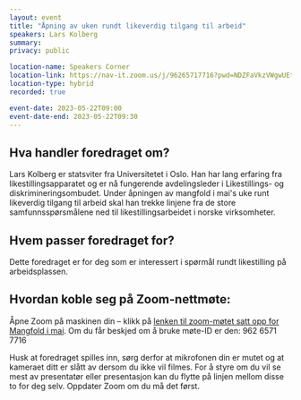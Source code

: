 ```yaml
---
layout: event
title: "Åpning av uken rundt likeverdig tilgang til arbeid"
speakers: Lars Kolberg
summary: 
privacy: public

location-name: Speakers Corner
location-link: https://nav-it.zoom.us/j/96265717716?pwd=NDZFaVkzVWgwUEtDNGR0djNJMXB6UT09
location-type: hybrid
recorded: true

event-date: 2023-05-22T09:00
event-date-end: 2023-05-22T09:30
---
```

## Hva handler foredraget om?
Lars Kolberg er statsviter fra Universitetet i Oslo. Han har lang erfaring fra likestillingsapparatet og er nå fungerende avdelingsleder i Likestillings- og diskrimineringsombudet. Under åpningen av mangfold i mai's uke runt likeverdig tilgang til arbeid skal han trekke linjene fra de store samfunnsspørsmålene ned til likestillingsarbeidet i norske virksomheter.

## Hvem passer foredraget for?
Dette foredraget er for deg som er interessert i spørmål rundt likestilling på arbeidsplassen.

## Hvordan koble seg på Zoom-nettmøte:
Åpne Zoom på maskinen din – klikk på [lenken til zoom-møtet satt opp for Mangfold i mai](https://nav-it.zoom.us/j/96265717716?pwd=NDZFaVkzVWgwUEtDNGR0djNJMXB6UT09). Om du får beskjed om å bruke møte-ID er den: 962 6571 7716

Husk at foredraget spilles inn, sørg derfor at mikrofonen din er mutet og at kameraet ditt er slått av dersom du ikke vil filmes. 
For å styre om du vil se mest av presentatør eller presentasjon kan du flytte på linjen mellom disse to for deg selv.
Oppdater Zoom om du må det først. 
